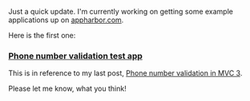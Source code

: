 ﻿Just a quick update. I'm currently working on getting some example applications up on [appharbor.com](http://appharbor.com/).

Here is the first one:

### [Phone number validation test app](http://playground.tkglaser.net/PhoneValidation/)

This is in reference to my last post, [Phone number validation in MVC 3](http://tkglaser.blogspot.com/2012/02/phone-number-validation-in-mvc-3.html).

Please let me know, what you think!